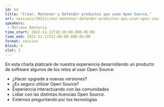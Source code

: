 ```yaml
---
id: b3
title: "Crear, Mantener y Defender productos que usan Open Source."
url: sessions/2022/crear-mantener-defender-productos-que-usan-open-source 
speakers:
 - Mariano Renteria
time_start: 2022-11-11T10:30:00.000-05:00
time_end: 2022-11-11T11:00:00.000-05:00
format: session
block: b
slot: 3
---
```


En esta charla platicaré de nuestra experiencia desarrollando un producto de software algunos de los retos al usar Open Source: 
- ¿Hacer upgrade a nuevas versiones?
- ¿Es seguro utilizar Open Source?
- Experiencia interactuando con las comunidades
- Lidiar con las distintas licencias Open Source.
- Externos preguntando por tus tecnologías